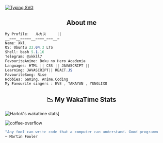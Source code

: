 
[![Typing SVG](https://readme-typing-svg.herokuapp.com?font=Fira+Code&pause=1000&color=FFFFFF&width=435&lines=YO%2C+IM+XKL)](https://git.io/typing-svg)



<h2 align="center">  About me  </h2>

```csharp
My Profile:   ルカス     || 
__===__=====__====_===__=
Name: Xkl.
OS: Ubuntu 22.04.3 LTS
Shell: bash 5.1.16 
Telegram: @xkkll7
FavouriteAnime: Boku no Hero Academia 
Languages: HTML || CSS || JAVASCRIPT || 
Learning: JAVASCRIPT|| REACT.JS
FavouriteSong: Rise 
Hobbies: Gaming, Anime,Coding 
My Favourite singers : EVE , TAKAYAN , YUNGLIXO
```
<h2 align = "center"> 📉 My WakaTime Stats</h2>

  <div>
    
![Harlok's wakatime stats](https://github-readme-stats.vercel.app/api/wakatime?username=LuckxSz)]

![coffee-overflow](https://github.com/LuckxSz/LuckxSz/assets/135531180/f70d42e3-83b9-423b-8694-051b172fb47c)

</div>

```zsh
"Any fool can write code that a computer can understand. Good programmers write code that humans can understand."
– Martin Fowler

```


